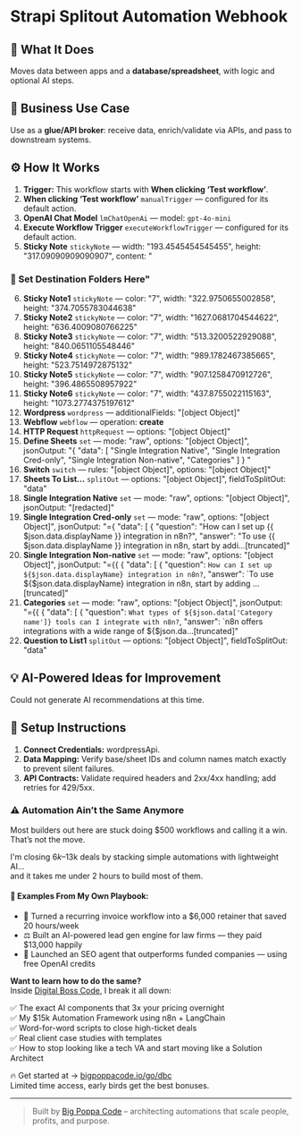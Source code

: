 # Strapi Splitout Automation Webhook
## 🚀 What It Does
Moves data between apps and a **database/spreadsheet**, with logic and optional AI steps.

## 💼 Business Use Case
Use as a **glue/API broker**: receive data, enrich/validate via APIs, and pass to downstream systems.

## ⚙️ How It Works
1. **Trigger:** This workflow starts with **When clicking ‘Test workflow’**.
2. **When clicking ‘Test workflow’** `manualTrigger` — configured for its default action.
3. **OpenAI Chat Model** `lmChatOpenAi` — model: `gpt-4o-mini`
4. **Execute Workflow Trigger** `executeWorkflowTrigger` — configured for its default action.
5. **Sticky Note** `stickyNote` — width: "193.4545454545455", height: "317.09090909090907", content: "

















### 🚨 Set Destination Folders Here"
6. **Sticky Note1** `stickyNote` — color: "7", width: "322.9750655002858", height: "374.7055783044638"
7. **Sticky Note2** `stickyNote` — color: "7", width: "1627.0681704544622", height: "636.4009080766225"
8. **Sticky Note3** `stickyNote` — color: "7", width: "513.3200522929088", height: "840.0651105548446"
9. **Sticky Note4** `stickyNote` — color: "7", width: "989.1782467385665", height: "523.7514972875132"
10. **Sticky Note5** `stickyNote` — color: "7", width: "907.1258470912726", height: "396.4865508957922"
11. **Sticky Note6** `stickyNote` — color: "7", width: "437.8755022115163", height: "1073.2774375197612"
12. **Wordpress** `wordpress` — additionalFields: "[object Object]"
13. **Webflow** `webflow` — operation: **create**
14. **HTTP Request** `httpRequest` — options: "[object Object]"
15. **Define Sheets** `set` — mode: "raw", options: "[object Object]", jsonOutput: "{
 "data": [
 "Single Integration Native",
 "Single Integration Cred-only",
 "Single Integration Non-native",
 "Categories"
 ]
}
"
16. **Switch** `switch` — rules: "[object Object]", options: "[object Object]"
17. **Sheets To List...** `splitOut` — options: "[object Object]", fieldToSplitOut: "data"
18. **Single Integration Native** `set` — mode: "raw", options: "[object Object]", jsonOutput: "[redacted]"
19. **Single Integration Cred-only** `set` — mode: "raw", options: "[object Object]", jsonOutput: "={
 "data": [
 {
 "question": "How can I set up {{ $json.data.displayName }} integration in n8n?",
 "answer": "To use {{ $json.data.displayName }} integration in n8n, start by addi…[truncated]"
20. **Single Integration Non-native** `set` — mode: "raw", options: "[object Object]", jsonOutput: "={{
{
 "data": [
 {
 "question": `How can I set up ${$json.data.displayName} integration in n8n?`,
 "answer": `To use ${$json.data.displayName} integration in n8n, start by adding …[truncated]"
21. **Categories** `set` — mode: "raw", options: "[object Object]", jsonOutput: "={{
{
 "data": [
 {
 "question": `What types of ${$json.data['Category name']} tools can I integrate with n8n?`,
 "answer": `n8n offers integrations with a wide range of ${$json.da…[truncated]"
22. **Question to List1** `splitOut` — options: "[object Object]", fieldToSplitOut: "data"

## 💡 AI-Powered Ideas for Improvement
Could not generate AI recommendations at this time.

## 🔧 Setup Instructions
1. **Connect Credentials:** wordpressApi.
2. **Data Mapping:** Verify base/sheet IDs and column names match exactly to prevent silent failures.
3. **API Contracts:** Validate required headers and 2xx/4xx handling; add retries for 429/5xx.

### ⚠️ Automation Ain’t the Same Anymore

Most builders out here are stuck doing $500 workflows and calling it a win.  
That’s not the move.  

I'm closing $6k–$13k deals by stacking simple automations with lightweight AI...  
and it takes me under 2 hours to build most of them.

#### 🧠 Examples From My Own Playbook:
- 🔁 Turned a recurring invoice workflow into a $6,000 retainer that saved 20 hours/week  
- ⚖️ Built an AI-powered lead gen engine for law firms — they paid $13,000 happily  
- 🚀 Launched an SEO agent that outperforms funded companies — using free OpenAI credits  

**Want to learn how to do the same?**  
Inside [Digital Boss Code](https://bigpoppacode.io/go/dbc), I break it all down:

✅ The exact AI components that 3x your pricing overnight  
✅ My $15k Automation Framework using n8n + LangChain  
✅ Word-for-word scripts to close high-ticket deals  
✅ Real client case studies with templates  
✅ How to stop looking like a tech VA and start moving like a Solution Architect  

🔥 Get started at → [bigpoppacode.io/go/dbc](https://bigpoppacode.io/go/dbc)  
Limited time access, early birds get the best bonuses.

---
> Built by [Big Poppa Code](https://bigpoppacode.io) – architecting automations that scale people, profits, and purpose.

